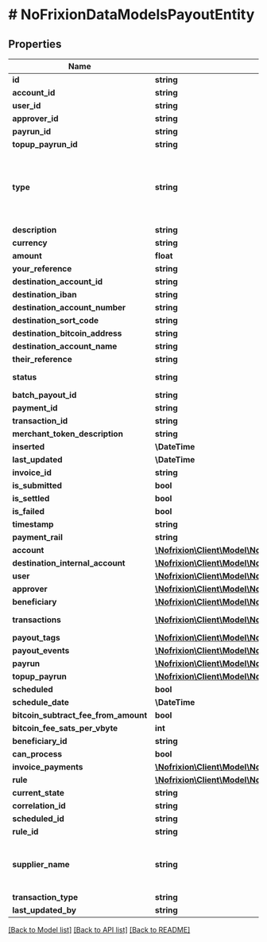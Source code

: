 # # NoFrixionDataModelsPayoutEntity

## Properties

Name | Type | Description | Notes
------------ | ------------- | ------------- | -------------
**id** | **string** |  | [optional]
**account_id** | **string** |  | [optional]
**user_id** | **string** |  | [optional]
**approver_id** | **string** |  | [optional]
**payrun_id** | **string** |  | [optional]
**topup_payrun_id** | **string** |  | [optional]
**type** | **string** | Defines the different types of account identifiers that are supported. | [optional]
**description** | **string** |  | [optional]
**currency** | **string** |  | [optional]
**amount** | **float** |  | [optional]
**your_reference** | **string** |  | [optional]
**destination_account_id** | **string** |  | [optional]
**destination_iban** | **string** |  | [optional]
**destination_account_number** | **string** |  | [optional]
**destination_sort_code** | **string** |  | [optional]
**destination_bitcoin_address** | **string** |  | [optional]
**destination_account_name** | **string** |  | [optional]
**their_reference** | **string** |  | [optional]
**status** | **string** | The status of payout. | [optional]
**batch_payout_id** | **string** |  | [optional]
**payment_id** | **string** |  | [optional]
**transaction_id** | **string** |  | [optional]
**merchant_token_description** | **string** |  | [optional]
**inserted** | **\DateTime** |  | [optional]
**last_updated** | **\DateTime** |  | [optional]
**invoice_id** | **string** |  | [optional]
**is_submitted** | **bool** |  | [optional]
**is_settled** | **bool** |  | [optional]
**is_failed** | **bool** |  | [optional]
**timestamp** | **string** |  | [optional]
**payment_rail** | **string** |  | [optional]
**account** | [**\Nofrixion\Client\Model\NoFrixionDataModelsAccountEntity**](NoFrixionDataModelsAccountEntity.md) |  | [optional]
**destination_internal_account** | [**\Nofrixion\Client\Model\NoFrixionDataModelsAccountEntity**](NoFrixionDataModelsAccountEntity.md) |  | [optional]
**user** | [**\Nofrixion\Client\Model\NoFrixionDataModelsUserEntity**](NoFrixionDataModelsUserEntity.md) |  | [optional]
**approver** | [**\Nofrixion\Client\Model\NoFrixionDataModelsUserEntity**](NoFrixionDataModelsUserEntity.md) |  | [optional]
**beneficiary** | [**\Nofrixion\Client\Model\NoFrixionDataModelsBeneficiaryEntity**](NoFrixionDataModelsBeneficiaryEntity.md) |  | [optional]
**transactions** | [**\Nofrixion\Client\Model\NoFrixionDataModelsTransactionEntity[]**](NoFrixionDataModelsTransactionEntity.md) |  | [optional] [readonly]
**payout_tags** | [**\Nofrixion\Client\Model\NoFrixionDataModelsPayoutTagEntity[]**](NoFrixionDataModelsPayoutTagEntity.md) |  | [optional]
**payout_events** | [**\Nofrixion\Client\Model\NoFrixionDataModelsPayoutEventEntity[]**](NoFrixionDataModelsPayoutEventEntity.md) |  | [optional]
**payrun** | [**\Nofrixion\Client\Model\NoFrixionDataAccessDataModelsPayrunEntity**](NoFrixionDataAccessDataModelsPayrunEntity.md) |  | [optional]
**topup_payrun** | [**\Nofrixion\Client\Model\NoFrixionDataAccessDataModelsPayrunEntity**](NoFrixionDataAccessDataModelsPayrunEntity.md) |  | [optional]
**scheduled** | **bool** |  | [optional]
**schedule_date** | **\DateTime** |  | [optional]
**bitcoin_subtract_fee_from_amount** | **bool** |  | [optional]
**bitcoin_fee_sats_per_vbyte** | **int** |  | [optional]
**beneficiary_id** | **string** |  | [optional]
**can_process** | **bool** |  | [optional]
**invoice_payments** | [**\Nofrixion\Client\Model\NoFrixionDataAccessDataModelsInvoicePaymentEntity[]**](NoFrixionDataAccessDataModelsInvoicePaymentEntity.md) |  | [optional]
**rule** | [**\Nofrixion\Client\Model\NoFrixionDataModelsRuleEntity**](NoFrixionDataModelsRuleEntity.md) |  | [optional]
**current_state** | **string** |  | [optional]
**correlation_id** | **string** |  | [optional]
**scheduled_id** | **string** |  | [optional]
**rule_id** | **string** |  | [optional]
**supplier_name** | **string** | Lists the supported card and PIS processors. | [optional]
**transaction_type** | **string** |  | [optional]
**last_updated_by** | **string** |  | [optional]

[[Back to Model list]](../../README.md#models) [[Back to API list]](../../README.md#endpoints) [[Back to README]](../../README.md)
